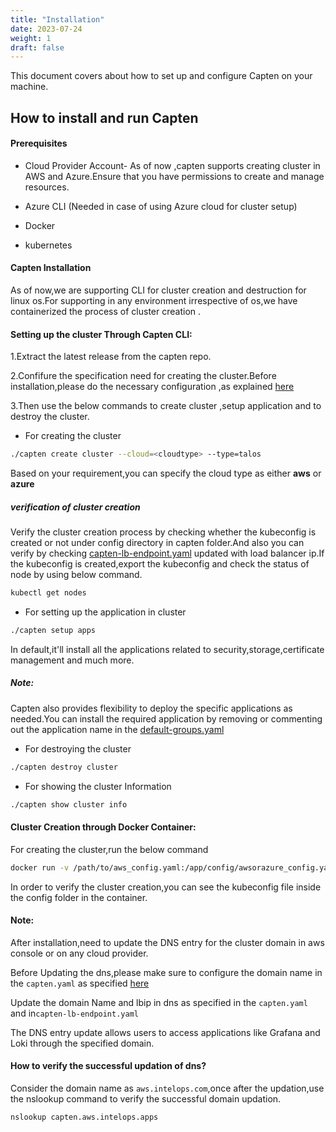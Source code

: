 ```yaml
---
title: "Installation"
date: 2023-07-24
weight: 1
draft: false
---
```


This document covers about how to set up and configure Capten on your machine.


## How to install and run Capten

#### Prerequisites

* Cloud Provider Account- As of now ,capten supports creating cluster in AWS and Azure.Ensure that you have permissions to create and manage resources.

* Azure CLI (Needed in case of using Azure cloud for cluster setup)

* Docker 

* kubernetes


#### Capten Installation

As of now,we are supporting CLI for cluster creation and destruction for linux os.For supporting in any environment irrespective of os,we have  containerized the process of cluster creation .

#### Setting up the cluster Through Capten CLI:

1.Extract the latest release from the capten repo.

2.Confifure the specification need for creating the cluster.Before installation,please do the necessary configuration ,as explained [here](../configuration/_index.en.md)

3.Then use the below commands to create cluster ,setup application and to destroy the cluster.

* For creating the cluster

```bash
./capten create cluster --cloud=<cloudtype> --type=talos
```
Based on your requirement,you can specify the cloud type as either **aws** or **azure**

##### verification of cluster creation
Verify the cluster creation process by checking whether the kubeconfig is created or not under config directory in capten folder.And also you can verify by checking [capten-lb-endpoint.yaml](https://github.com/intelops/capten/blob/main/config/capten-lb-endpoint.yaml) updated with load balancer ip.If the kubeconfig is created,export the kubeconfig and check the status of node by using below command.

```bash
kubectl get nodes
```
* For setting up the application in cluster

```bash
./capten setup apps
```
In default,it'll install all the applications related to security,storage,certificate management and much more.

##### Note:
Capten also provides flexibility to deploy the specific applications as needed.You can install the required application by removing or commenting out  the application name in the [default-groups.yaml](https://github.com/intelops/capten/blob/main/apps/default_group_apps.yaml)

* For destroying the cluster

```bash
./capten destroy cluster
```

* For showing the cluster Information

```bash
./capten show cluster info
```


#### Cluster Creation through Docker Container:

For creating the cluster,run the below command

```bash
docker run -v /path/to/aws_config.yaml:/app/config/awsorazure_config.yaml -it ghcr.io/intelops/capten:<latest-image-tag>  create cluster --cloud=aws --type=talos
```

In order to verify the cluster creation,you can see the kubeconfig file inside the config folder in the container.


#### Note: 
After installation,need to update the DNS entry for the cluster domain in aws console or on any cloud provider.

Before Updating the dns,please make sure to configure the domain name in the `capten.yaml` as specified [here](../configuration/_index.en.md)

Update the domain Name and lbip in dns as specified in the `capten.yaml` and in`capten-lb-endpoint.yaml` 

The DNS entry update allows users to access applications like Grafana and Loki through the specified domain.

#### How to verify the successful updation of dns?

Consider the domain name as `aws.intelops.com`,once after the updation,use the nslookup command to verify the successful domain updation.
```bash
nslookup capten.aws.intelops.apps
```














